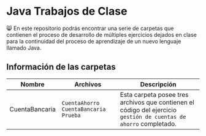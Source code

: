 # Java Trabajos de Clase 
:smile_cat: En este repositorio podrás encontrar una serie de carpetas que contienen el proceso de desarrollo de múltiples ejercicios dejados en clase para la continuidad del proceso de aprendizaje de un nuevo lenguaje llamado Java.

## Información de las carpetas

|Nombre| Archivos | Descripción |
|------|------------|----|
|CuentaBancaria| ``CuentaAhorro`` ``CuentaBancaria`` ``Prueba``| Esta carpeta posee tres archivos que contienen el código del ejercicio ``gestión de cuentas de ahorro`` completado.
